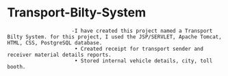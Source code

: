 # Transport-Bilty-System
                         -I have created this project named a Transport Bilty System. for this project, I used the JSP/SERVLET, Apache Tomcat, HTML, CSS, PostgreSQL database.
                          • Created receipt for transport sender and receiver material details reports. 
                          • Stored internal vehicle details, city, toll booth.
                       
